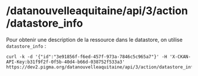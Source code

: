 # /datanouvelleaquitaine/api/3/action/datastore_info

Pour obtenir une description de la ressource dans le datastore, on utilise `datastore_info` : 
```
curl -k -d '{"id":"3e91856f-f6ed-457f-973a-7846c5c965a7"}' -H 'X-CKAN-API-Key:b31f9f2f-0f5b-40d4-b66d-038752f533a3' https://dev2.pigma.org/datanouvelleaquitaine/api/3/action/datastore_info
```